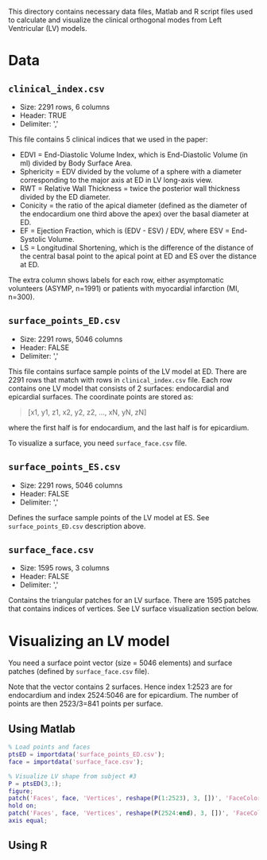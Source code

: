 This directory contains necessary data files, Matlab and R script files used to calculate and visualize the clinical orthogonal modes from Left Ventricular (LV) models.

# Data

## `clinical_index.csv`

* Size: 2291 rows, 6 columns
* Header: TRUE
* Delimiter: ','

This file contains 5 clinical indices that we used in the paper:
* EDVI = End-Diastolic Volume Index, which is End-Diastolic Volume (in ml) divided by Body Surface Area.
* Sphericity = EDV divided by the volume of a sphere with a diameter corresponding to the major axis at ED in LV long-axis view.
* RWT = Relative Wall Thickness = twice the posterior wall thickness divided by the ED diameter.
* Conicity = the ratio of the apical diameter (defined as the diameter of the endocardium one third above the apex) over the basal diameter at ED.
* EF = Ejection Fraction, which is (EDV - ESV) / EDV, where ESV = End-Systolic Volume.
* LS = Longitudinal Shortening, which is the difference of the distance of the central basal point to the apical point at ED and ES over the distance at ED.

The extra column shows labels for each row, either asymptomatic volunteers (ASYMP, n=1991) or patients with myocardial infarction (MI, n=300).

## `surface_points_ED.csv`

* Size: 2291 rows, 5046 columns
* Header: FALSE
* Delimiter: ','

This file contains surface sample points of the LV model at ED. There are 2291 rows that match with rows in `clinical_index.csv` file. Each row contains one LV model that consists of 2 surfaces: endocardial and epicardial surfaces. The coordinate points are stored as:

> [x1, y1, z1, x2, y2, z2, ..., xN, yN, zN]

where the first half is for endocardium, and the last half is for epicardium.

To visualize a surface, you need `surface_face.csv` file.

## `surface_points_ES.csv`

* Size: 2291 rows, 5046 columns
* Header: FALSE
* Delimiter: ','

Defines the surface sample points of the LV model at ES. See `surface_points_ED.csv` description above.

## `surface_face.csv`

* Size: 1595 rows, 3 columns
* Header: FALSE
* Delimiter: ','

Contains the triangular patches for an LV surface. There are 1595 patches that contains indices of vertices. See LV surface visualization section below.

# Visualizing an LV model

You need a surface point vector (size = 5046 elements) and surface patches (defined by `surface_face.csv` file).

Note that the vector contains 2 surfaces. Hence index 1:2523 are for endocardium and index 2524:5046 are for epicardium. The number of points are then 2523/3=841 points per surface.

## Using Matlab

```matlab
% Load points and faces
ptsED = importdata('surface_points_ED.csv');
face = importdata('surface_face.csv');

% Visualize LV shape from subject #3
P = ptsED(3,:);
figure;
patch('Faces', face, 'Vertices', reshape(P(1:2523), 3, [])', 'FaceColor', 'r', 'FaceAlpha', 0.2);
hold on;
patch('Faces', face, 'Vertices', reshape(P(2524:end), 3, [])', 'FaceColor', 'b', 'FaceAlpha', 0.2);
axis equal;
```

## Using R

```R

```

